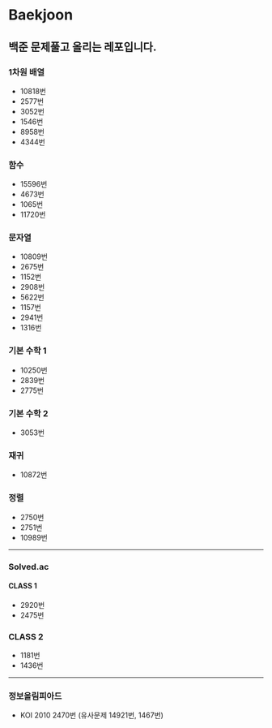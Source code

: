 # Baekjoon
## 백준 문제풀고 올리는 레포입니다.

### 1차원 배열
* 10818번
* 2577번
* 3052번
* 1546번
* 8958번
* 4344번
### 함수
* 15596번
* 4673번
* 1065번
* 11720번
### 문자열
* 10809번
* 2675번
* 1152번
* 2908번
* 5622번
* 1157번
* 2941번
* 1316번
### 기본 수학 1
* 10250번
* 2839번
* 2775번
### 기본 수학 2
* 3053번
### 재귀
* 10872번
### 정렬
* 2750번
* 2751번
* 10989번
********************
### Solved.ac
#### CLASS 1
* 2920번
* 2475번
### CLASS 2
* 1181번
* 1436번
********************
### 정보올림피아드
* KOI 2010 2470번 (유사문제 14921번, 1467번)

